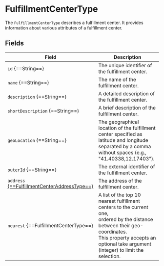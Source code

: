# FulfillmentCenterType

The `FulfillmentCenterType` describes a fulfillment center. It provides information about various attributes of a fulfillment center. 

## Fields

|Field|Description|
|----------|-----------|
|`id` {==String==}|The unique identifier of the fulfillment center.|
|`name` {==String==}|The name of the fulfillment center.|
|`description` {==String==}|A detailed description of the fulfillment center.|
|`shortDescription` {==String==}|A brief description of the fulfillment center.|
|`geoLocation` {==String==}|The geographical location of the fulfillment center specified as latitude and longitude<br>separated by a comma without spaces (e.g., "41.40338,12.17403").|
|`outerId` {==String==}|The external identifier of the fulfillment center.|
|`address` [{==FulfillmentCenterAddressType==}](FulfillmentCenterAddressType.md)|The address of the fulfillment center. |
|`nearest` {==FulfillmentCenterType==}|A list of the top 10 nearest fulfillment centers to the current one,<br>ordered by the distance between their geo-coordinates.<br>This property accepts an optional take argument (integer) to limit the selection. |